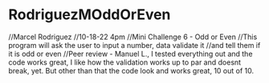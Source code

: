 # RodriguezMOddOrEven
//Marcel Rodriguez
//10-18-22 4pm
//Mini Challenge 6 - Odd or Even
//This program will ask the user to input a number, data validate it
//and tell them if it is odd or even
//Peer review - Manuel L., I tested everything out and the code works great, I like how the validation works up to par and doesnt break, yet. But other than that the code look and works great, 10 out of 10.
